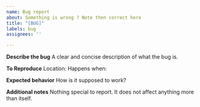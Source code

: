 ```yaml
---
name: Bug report
about: Something is wrong ? Note then correct here
title: "[BUG]"
labels: bug
assignees: ''

---
```


**Describe the bug**
A clear and concise description of what the bug is.

**To Reproduce**
Location:
Happens when:

**Expected behavior**
How is it supposed to work?

**Additional notes**
Nothing special to report.
It does not affect anything more than itself.
